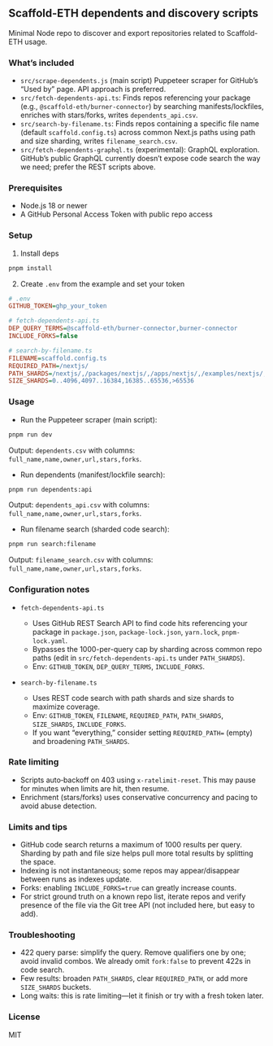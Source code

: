 ## Scaffold-ETH dependents and discovery scripts

Minimal Node repo to discover and export repositories related to Scaffold-ETH usage.

### What’s included

- `src/scrape-dependents.js` (main script) Puppeteer scraper for GitHub’s “Used by” page. API approach is preferred.
- `src/fetch-dependents-api.ts`: Finds repos referencing your package (e.g., `@scaffold-eth/burner-connector`) by searching manifests/lockfiles, enriches with stars/forks, writes `dependents_api.csv`.
- `src/search-by-filename.ts`: Finds repos containing a specific file name (default `scaffold.config.ts`) across common Next.js paths using path and size sharding, writes `filename_search.csv`.
- `src/fetch-dependents-graphql.ts` (experimental): GraphQL exploration. GitHub’s public GraphQL currently doesn’t expose code search the way we need; prefer the REST scripts above.

### Prerequisites

- Node.js 18 or newer
- A GitHub Personal Access Token with public repo access

### Setup

1. Install deps

```bash
pnpm install
```

2. Create `.env` from the example and set your token

```ini
# .env
GITHUB_TOKEN=ghp_your_token

# fetch-dependents-api.ts
DEP_QUERY_TERMS=@scaffold-eth/burner-connector,burner-connector
INCLUDE_FORKS=false

# search-by-filename.ts
FILENAME=scaffold.config.ts
REQUIRED_PATH=/nextjs/
PATH_SHARDS=/nextjs/,/packages/nextjs/,/apps/nextjs/,/examples/nextjs/,/libs/nextjs/,/modules/nextjs/,/services/nextjs/,/frontend/nextjs/,/front/nextjs/
SIZE_SHARDS=0..4096,4097..16384,16385..65536,>65536
```

### Usage

- Run the Puppeteer scraper (main script):

```bash
pnpm run dev
```

Output: `dependents.csv` with columns: `full_name,name,owner,url,stars,forks`.

- Run dependents (manifest/lockfile search):

```bash
pnpm run dependents:api
```

Output: `dependents_api.csv` with columns: `full_name,name,owner,url,stars,forks`.

- Run filename search (sharded code search):

```bash
pnpm run search:filename
```

Output: `filename_search.csv` with columns: `full_name,name,owner,url,stars,forks`.

### Configuration notes

- `fetch-dependents-api.ts`

  - Uses GitHub REST Search API to find code hits referencing your package in `package.json`, `package-lock.json`, `yarn.lock`, `pnpm-lock.yaml`.
  - Bypasses the 1000-per-query cap by sharding across common repo paths (edit in `src/fetch-dependents-api.ts` under `PATH_SHARDS`).
  - Env: `GITHUB_TOKEN`, `DEP_QUERY_TERMS`, `INCLUDE_FORKS`.

- `search-by-filename.ts`
  - Uses REST code search with path shards and size shards to maximize coverage.
  - Env: `GITHUB_TOKEN`, `FILENAME`, `REQUIRED_PATH`, `PATH_SHARDS`, `SIZE_SHARDS`, `INCLUDE_FORKS`.
  - If you want “everything,” consider setting `REQUIRED_PATH=` (empty) and broadening `PATH_SHARDS`.

### Rate limiting

- Scripts auto‑backoff on 403 using `x-ratelimit-reset`. This may pause for minutes when limits are hit, then resume.
- Enrichment (stars/forks) uses conservative concurrency and pacing to avoid abuse detection.

### Limits and tips

- GitHub code search returns a maximum of 1000 results per query. Sharding by path and file size helps pull more total results by splitting the space.
- Indexing is not instantaneous; some repos may appear/disappear between runs as indexes update.
- Forks: enabling `INCLUDE_FORKS=true` can greatly increase counts.
- For strict ground truth on a known repo list, iterate repos and verify presence of the file via the Git tree API (not included here, but easy to add).

### Troubleshooting

- 422 query parse: simplify the query. Remove qualifiers one by one; avoid invalid combos. We already omit `fork:false` to prevent 422s in code search.
- Few results: broaden `PATH_SHARDS`, clear `REQUIRED_PATH`, or add more `SIZE_SHARDS` buckets.
- Long waits: this is rate limiting—let it finish or try with a fresh token later.

### License

MIT
